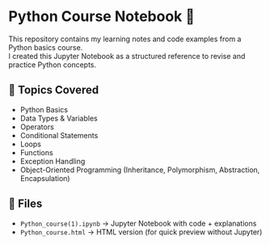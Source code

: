# Python Course Notebook 🐍

This repository contains my learning notes and code examples from a Python basics course.  
I created this Jupyter Notebook as a structured reference to revise and practice Python concepts.

## 📘 Topics Covered
- Python Basics
- Data Types & Variables
- Operators
- Conditional Statements
- Loops
- Functions
- Exception Handling
- Object-Oriented Programming (Inheritance, Polymorphism, Abstraction, Encapsulation)

## 📂 Files
- `Python_course(1).ipynb` → Jupyter Notebook with code + explanations
- `Python_course.html` → HTML version (for quick preview without Jupyter)
